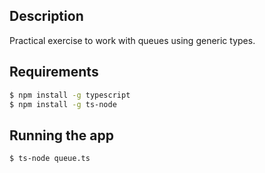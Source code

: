 ## Description

Practical exercise to work with queues using generic types.

## Requirements

```bash
$ npm install -g typescript
$ npm install -g ts-node
```

## Running the app

```bash
$ ts-node queue.ts
```
